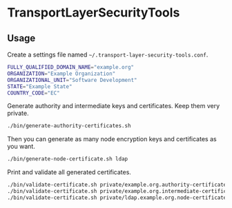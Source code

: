 # TransportLayerSecurityTools

## Usage

Create a settings file named `~/.transport-layer-security-tools.conf`.

```sh
FULLY_QUALIFIED_DOMAIN_NAME="example.org"
ORGANIZATION="Example Organization"
ORGANIZATIONAL_UNIT="Software Development"
STATE="Example State"
COUNTRY_CODE="EC"
```

Generate authority and intermediate keys and certificates. Keep them very private.

```sh
./bin/generate-authority-certificates.sh
```

Then you can generate as many node encryption keys and certificates as you want.

```sh
./bin/generate-node-certificate.sh ldap
```

Print and validate all generated certificates.

```sh
./bin/validate-certificate.sh private/example.org.authority-certificate.crt
./bin/validate-certificate.sh private/example.org.intermediate-certificate.crt
./bin/validate-certificate.sh private/ldap.example.org.node-certificate.crt
```
